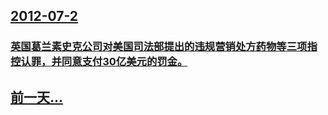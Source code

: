 ## [2012-07-2](/zh/news/2012/07/2/index.md)

### [英国葛兰素史克公司对美国司法部提出的违规营销处方药物等三项指控认罪，并同意支付30亿美元的罚金。](/zh/news/2012/07/2/英国葛兰素史克公司对美国司法部提出的违规营销处方药物等三项指控认罪-并同意支付30亿美元的罚金.md)
## [前一天...](/zh/news/2012/07/1/index.md)

